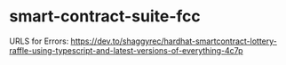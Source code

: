 # smart-contract-suite-fcc


URLS for Errors:
https://dev.to/shaggyrec/hardhat-smartcontract-lottery-raffle-using-typescript-and-latest-versions-of-everything-4c7p
